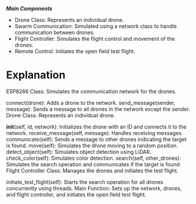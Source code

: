 ***Main Components***
- Drone Class: Represents an individual drone.
- Swarm Communication: Simulated using a network class to handle communication between drones.
- Flight Controller: Simulates the flight control and movement of the drones.
- Remote Control: Initiates the open field test flight.

# Explanation
ESP8266 Class: Simulates the communication network for the drones.

connect(drone): Adds a drone to the network.
send_message(sender, message): Sends a message to all drones in the network except the sender.
Drone Class: Represents an individual drone.

__init__(self, id, network): Initializes the drone with an ID and connects it to the network.
receive_message(self, message): Handles receiving messages.
communicate(self): Sends a message to other drones indicating the target is found.
move(self): Simulates the drone moving to a random position.
detect_object(self): Simulates object detection using LiDAR.
check_color(self): Simulates color detection.
search(self, other_drones): Simulates the search operation and communicates if the target is found.
Flight Controller Class: Manages the drones and initiates the test flight.

initiate_test_flight(self): Starts the search operation for all drones concurrently using threads.
Main Function: Sets up the network, drones, and flight controller, and initiates the open field test flight.
